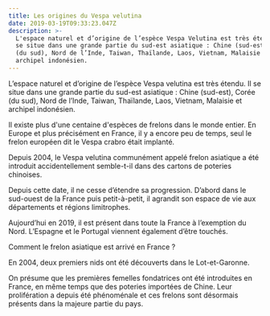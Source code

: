 ```yaml
---
title: Les origines du Vespa velutina
date: 2019-03-19T09:33:23.047Z
description: >-
  L'espace naturel et d’origine de l’espèce Vespa Velutina est très étendu. Il
  se situe dans une grande partie du sud-est asiatique : Chine (sud-est), Corée
  (du sud), Nord de l’Inde, Taiwan, Thaïlande, Laos, Vietnam, Malaisie et
  archipel indonésien.
---
```

L’espace naturel et d’origine de l’espèce Vespa velutina est très étendu. Il se situe dans une grande partie du sud-est asiatique : Chine (sud-est), Corée (du sud), Nord de l’Inde, Taiwan, Thaïlande, Laos, Vietnam, Malaisie et archipel indonésien.

Il existe plus d'une centaine d'espèces de frelons dans le monde entier. En Europe et plus précisément en France, il y a encore peu de temps, seul le frelon européen dit le Vespa crabro était implanté.

Depuis 2004, le Vespa velutina communément appelé frelon asiatique a été introduit accidentellement semble-t-il dans des cartons de poteries chinoises.

Depuis cette date, il ne cesse d’étendre sa progression. D’abord dans le sud-ouest de la France puis petit-à-petit, il agrandit son espace de vie aux départements et régions limitrophes.

Aujourd’hui en 2019, il est présent dans toute la France à l’exemption du Nord. L’Espagne et le Portugal viennent également d’être touchés.

Comment le frelon asiatique est arrivé en France ?

En 2004, deux premiers nids ont été découverts dans le Lot-et-Garonne.

On présume que les premières femelles fondatrices ont été introduites en France, en même temps que des poteries importées de Chine. Leur prolifération a depuis été phénoménale et ces frelons sont désormais présents dans la majeure partie du pays.
